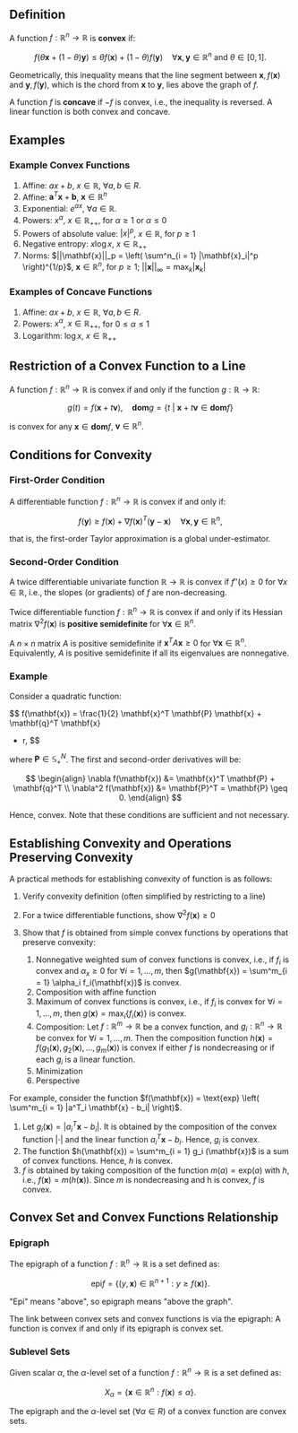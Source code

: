 ## Definition

A function $f: \mathbb{R}^n \rightarrow \mathbb{R}$ is **convex** if:

$$
f(\theta \mathbf{x} + (1 - \theta)\mathbf{y}) \leq
\theta f(\mathbf{x}) + (1 - \theta)f(\mathbf{y}) \quad
\forall \mathbf{x}, \mathbf{y} \in \mathbb{R}^n \ \text{and} \ \theta \in \left[0, 1 \right].
$$

Geometrically, this inequality means that the line segment between 
$\mathbf{x}, f(\mathbf{x})$ and $\mathbf{y}, f(\mathbf{y})$, which is the chord from $\mathbf{x}$ to $\mathbf{y}$,
lies above the graph of $f$. 

A function $f$ is **concave** if $-f$ is convex, i.e., the inequality is reversed.
A linear function is both convex and concave.

## Examples

### Example Convex Functions

1. Affine: $ax + b$, $x \in \mathbb{R}$, $\forall a, b \in R$.
2. Affine: $\mathbf{a}^T \mathbf{x} + \mathbf{b}$, $\mathbf{x} \in \mathbb{R}^n$
2. Exponential: $e^{ax}$, $\forall a \in \mathbb{R}$.
3. Powers: $x^\alpha$, $x \in \mathbb{R}_{++}$, for $\alpha \geq 1$ or $\alpha \leq 0$
4. Powers of absolute value: $|x|^p$, $x \in \mathbb{R}$, for $p \geq 1$
5. Negative entropy: $x\log x$, $x \in \mathbb{R}_{++}$
6. Norms: $||\mathbf{x}||_p = \left( \sum^n_{i = 1} |\mathbf{x}_i|^p \right)^{1/p}$, $\mathbf{x} \in \mathbb{R}^n$, for $p \geq 1$; $||\mathbf{x}||_\infty = \max_k |\mathbf{x}_k|$

### Examples of Concave Functions

1. Affine: $ax + b$, $x \in \mathbb{R}$, $\forall a, b \in R$.
2. Powers: $x^\alpha$, $x \in \mathbb{R}_{++}$, for $0 \leq \alpha \leq 1$
3. Logarithm: $\log x$, $x \in \mathbb{R}_{++}$

## Restriction of a Convex Function to a Line

A function $f: \mathbb{R}^n \rightarrow \mathbb{R}$ is convex if and only if the function $g: \mathbb{R} \rightarrow \mathbb{R}$:

$$
g(t) = f(\mathbf{x} + t \mathbf{v}), \quad \textbf{dom}g = \left\{ t \ | \ \mathbf{x} + t \mathbf{v} \in \textbf{dom}f \right\}
$$

is convex for any $\mathbf{x} \in \textbf{dom}f$, $\mathbf{v} \in \mathbb{R}^n$.

## Conditions for Convexity

### First-Order Condition

A differentiable function $f: \mathbb{R}^n \rightarrow \mathbb{R}$ is convex if and only if:

$$
f(\mathbf{y}) \geq f(\mathbf{x}) + \nabla f(\mathbf{x})^T (\mathbf{y} - \mathbf{x}) \quad
\forall \mathbf{x}, \mathbf{y} \in \mathbb{R}^n,
$$

that is, the first-order Taylor approximation is a global under-estimator.

### Second-Order Condition

A twice differentiable univariate function $\mathbb{R} \rightarrow \mathbb{R}$ is 
convex if $f''(x) \geq 0$ for $\forall x \in \mathbb{R}$, i.e., the slopes (or gradients)
of $f$ are non-decreasing.

Twice differentiable function $f: \mathbb{R}^n \rightarrow \mathbb{R}$ is convex
if and only if its Hessian matrix $\nabla^2 f(\mathbf{x})$ is 
**positive semidefinite** for $\forall \mathbf{x} \in \mathbb{R}^n$. 

A $n \times n$ matrix $A$ is positive semidefinite if $\mathbf{x}^T A \mathbf{x} \geq 0$
for $\forall \mathbf{x} \in \mathbb{R}^n$. Equivalently, $A$ is positive semidefinite if all
its eigenvalues are nonnegative.

### Example

Consider a quadratic function:

$$
f(\mathbf{x}) = \frac{1}{2} \mathbf{x}^T \mathbf{P} \mathbf{x} + \mathbf{q}^T \mathbf{x}
+ r,
$$

where $\mathbf{P} \in \mathbb{S}^N_{+}$. The first and second-order derivatives will be:

$$
\begin{align}
\nabla f(\mathbf{x}) &= \mathbf{x}^T \mathbf{P} + \mathbf{q}^T \\
\nabla^2 f(\mathbf{x}) &= \mathbf{P}^T = \mathbf{P} \geq 0.
\end{align}
$$

Hence, convex. Note that these conditions are sufficient and not necessary.

## Establishing Convexity and Operations Preserving Convexity

A practical methods for establishing convexity of function is as follows:

1. Verify convexity definition (often simplified by restricting to a line)
2. For a twice differentiable functions, show $\nabla^2 f(\mathbf{x}) \geq 0$
3. Show that $f$ is obtained from simple convex functions by operations that preserve convexity:

    1. Nonnegative weighted sum of convex functions is convex, i.e., if $f_i$ is convex and $\alpha_x \geq 0$ for $\forall i = 1, \dots, m$, 
            then $g(\mathbf{x}) = \sum^m_{i = 1} \alpha_i f_i(\mathbf{x})$ is convex.
    2. Composition with affine function
    3. Maximum of convex functions is convex, i.e., if $f_i$ is convex for $\forall i = 1, \dots, m$, then $g(\mathbf{x}) = \text{max}_i \left\{ f_i(\mathbf{x}) \right\}$
            is convex.
    4. Composition: Let $f: \mathbb{R}^m \rightarrow \mathbb{R}$ be a convex function, and $g_i: \mathbb{R}^n \rightarrow \mathbb{R}$ be
            convex for $\forall i = 1, \dots, m$. Then the composition function 
            $h(\mathbf{x}) = f(g_1(\mathbf{x}), g_2(\mathbf{x}), \dots, g_m(\mathbf{x}))$ is convex if either $f$ is nondecreasing or 
            if each $g_i$ is a linear function.
    5. Minimization
    6. Perspective

For example, consider the function $f(\mathbf{x}) = \text{exp} \left( \sum^m_{i = 1} |a^T_i \mathbf{x} - b_i| \right)$.

1. Let $g_i(\mathbf{x}) = |a^T_i \mathbf{x} - b_i|$. It is obtained by the composition of the convex function $|\cdot|$ and the linear function $a^T_i \mathbf{x} - b_i$. 
        Hence, $g_i$ is convex.
2. The function $h(\mathbf{x}) = \sum^m_{i = 1} g_i (\mathbf{x})$ is a sum of convex functions. Hence, $h$ is convex. 
3. $f$ is obtained by taking composition of the function $m(a) = \text{exp}(a)$ with $h$, i.e., $f(\mathbf{x}) = m(h(\mathbf{x}))$. Since $m$ is nondecreasing 
        and h is convex, $f$ is convex.

## Convex Set and Convex Functions Relationship

### Epigraph

The epigraph of a function $f: \mathbb{R}^n \rightarrow \mathbb{R}$ is a set defined as:

$$
\text{epi} f = \left\{ (y, \mathbf{x}) \in \mathbb{R}^{n + 1} : y \geq f(\mathbf{x}) \right\}.
$$

"Epi" means "above", so epigraph means "above the graph". 

The link between convex sets and convex functions is via the epigraph: A
function is convex if and only if its epigraph is convex set.

### Sublevel Sets 

Given scalar $\alpha$, the $\alpha$-level set of a function $f: \mathbb{R}^n \rightarrow \mathbb{R}$ is a set defined as:

$$
X_\alpha = \left\{ \mathbf{x} \in \mathbb{R}^n : f(\mathbf{x}) \leq \alpha \right\}.
$$

The epigraph and the $\alpha$-level set ($\forall \alpha \in R$) of a convex function are convex sets.